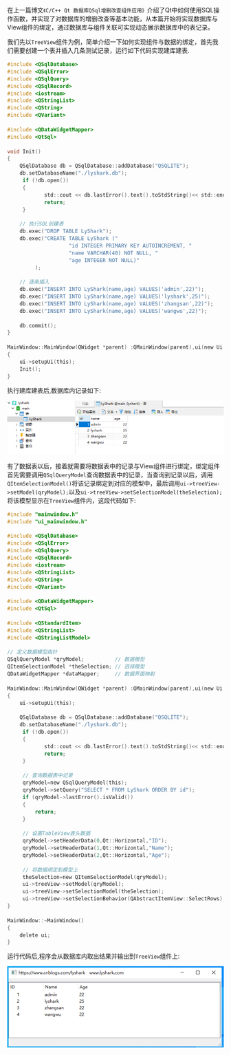 在上一篇博文`《C/C++ Qt 数据库QSql增删改查组件应用》`介绍了Qt中如何使用SQL操作函数，并实现了对数据库的增删改查等基本功能，从本篇开始将实现数据库与View组件的绑定，通过数据库与组件关联可实现动态展示数据库中的表记录。

我们先以`TreeView`组件为例，简单介绍一下如何实现组件与数据的绑定，首先我们需要创建一个表并插入几条测试记录，运行如下代码实现建库建表.
```C
#include <QSqlDatabase>
#include <QSqlError>
#include <QSqlQuery>
#include <QSqlRecord>
#include <iostream>
#include <QStringList>
#include <QString>
#include <QVariant>

#include <QDataWidgetMapper>
#include <QtSql>

void Init()
{
    QSqlDatabase db = QSqlDatabase::addDatabase("QSQLITE");
    db.setDatabaseName("./lyshark.db");
     if (!db.open())
     {
            std::cout << db.lastError().text().toStdString()<< std::endl;
            return;
     }

    // 执行SQL创建表
    db.exec("DROP TABLE LyShark");
    db.exec("CREATE TABLE LyShark ("
                    "id INTEGER PRIMARY KEY AUTOINCREMENT, "
                    "name VARCHAR(40) NOT NULL, "
                    "age INTEGER NOT NULL)"
         );

    // 逐条插入
    db.exec("INSERT INTO LyShark(name,age) VALUES('admin',22)");
    db.exec("INSERT INTO LyShark(name,age) VALUES('lyshark',25)");
    db.exec("INSERT INTO LyShark(name,age) VALUES('zhangsan',22)");
    db.exec("INSERT INTO LyShark(name,age) VALUES('wangwu',22)");

    db.commit();
}

MainWindow::MainWindow(QWidget *parent) :QMainWindow(parent),ui(new Ui::MainWindow)
{
    ui->setupUi(this);
    Init();
}
```

执行建库建表后,数据库内记录如下:

![](/image/1379525-20211207104211264-685453126.png)

有了数据表以后，接着就需要将数据表中的记录与View组件进行绑定，绑定组件首先需要调用`QSqlQueryModel`查询数据表中的记录，当查询到记录以后，调用`QItemSelectionModel()`将该记录绑定到对应的模型中，最后调用`ui->treeView->setModel(qryModel);`以及`ui->treeView->setSelectionModel(theSelection);`将该模型显示在`TreeView`组件内，这段代码如下:
```C
#include "mainwindow.h"
#include "ui_mainwindow.h"

#include <QSqlDatabase>
#include <QSqlError>
#include <QSqlQuery>
#include <QSqlRecord>
#include <iostream>
#include <QStringList>
#include <QString>
#include <QVariant>

#include <QDataWidgetMapper>
#include <QtSql>

#include <QStandardItem>
#include <QStringList>
#include <QStringListModel>

// 定义数据模型指针
QSqlQueryModel *qryModel;          // 数据模型
QItemSelectionModel *theSelection; // 选择模型
QDataWidgetMapper *dataMapper;     // 数据界面映射

MainWindow::MainWindow(QWidget *parent) :QMainWindow(parent),ui(new Ui::MainWindow)
{
    ui->setupUi(this);

    QSqlDatabase db = QSqlDatabase::addDatabase("QSQLITE");
    db.setDatabaseName("./lyshark.db");
     if (!db.open())
     {
            std::cout << db.lastError().text().toStdString()<< std::endl;
            return;
     }

     // 查询数据表中记录
     qryModel=new QSqlQueryModel(this);
     qryModel->setQuery("SELECT * FROM LyShark ORDER BY id");
     if (qryModel->lastError().isValid())
     {
         return;
     }

     // 设置TableView表头数据
     qryModel->setHeaderData(0,Qt::Horizontal,"ID");
     qryModel->setHeaderData(1,Qt::Horizontal,"Name");
     qryModel->setHeaderData(2,Qt::Horizontal,"Age");

     // 将数据绑定到模型上
     theSelection=new QItemSelectionModel(qryModel);
     ui->treeView->setModel(qryModel);
     ui->treeView->setSelectionModel(theSelection);
     ui->treeView->setSelectionBehavior(QAbstractItemView::SelectRows);
}

MainWindow::~MainWindow()
{
    delete ui;
}
```

运行代码后,程序会从数据库内取出结果并输出到`TreeView`组件上:

![](/image/1379525-20211207104540340-1274053622.png)
